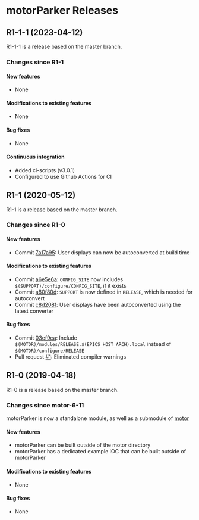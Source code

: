 # motorParker Releases

## __R1-1-1 (2023-04-12)__
R1-1-1 is a release based on the master branch.

### Changes since R1-1

#### New features
* None

#### Modifications to existing features
* None

#### Bug fixes
* None

#### Continuous integration
* Added ci-scripts (v3.0.1)
* Configured to use Github Actions for CI

## __R1-1 (2020-05-12)__
R1-1 is a release based on the master branch.  

### Changes since R1-0

#### New features
* Commit [7a17a95](https://github.com/epics-motor/motorParker/commit/7a17a9529b46b3ae2d518d099d57c5a684c55fb2): User displays can now be autoconverted at build time

#### Modifications to existing features
* Commit [a6e5e6a](https://github.com/epics-motor/motorParker/commit/a6e5e6a1df089a3929f48645a614c82773422dc2): ``CONFIG_SITE`` now includes ``$(SUPPORT)/configure/CONFIG_SITE``, if it exists
* Commit [a80f80d](https://github.com/epics-motor/motorParker/commit/a80f80dd655180a6e59c80be823fefd825c2e87f): ``SUPPORT`` is now defined in ``RELEASE``, which is needed for autoconvert
* Commit [c8d208f](https://github.com/epics-motor/motorParker/commit/c8d208fe2d0d6c633fe3b3ff3804a231c92c3082): User displays have been autoconverted using the latest converter

#### Bug fixes
* Commit [03ef9ca](https://github.com/epics-motor/motorParker/commit/03ef9ca874ad61747e7efafe08527e378608f216): Include ``$(MOTOR)/modules/RELEASE.$(EPICS_HOST_ARCH).local`` instead of ``$(MOTOR)/configure/RELEASE``
* Pull request [#1](https://github.com/epics-motor/motorParker/pull/1): Eliminated compiler warnings

## __R1-0 (2019-04-18)__
R1-0 is a release based on the master branch.  

### Changes since motor-6-11

motorParker is now a standalone module, as well as a submodule of [motor](https://github.com/epics-modules/motor)

#### New features
* motorParker can be built outside of the motor directory
* motorParker has a dedicated example IOC that can be built outside of motorParker

#### Modifications to existing features
* None

#### Bug fixes
* None
